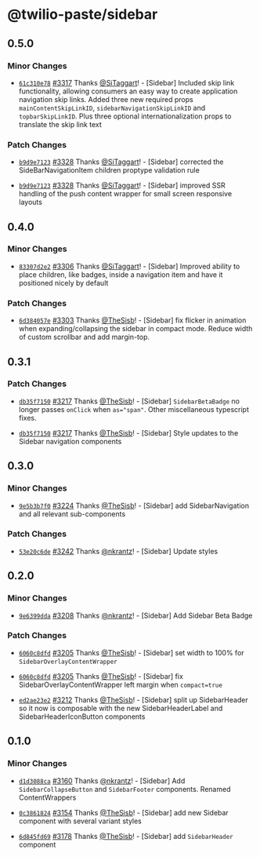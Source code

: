 # @twilio-paste/sidebar

## 0.5.0

### Minor Changes

- [`61c310e78`](https://github.com/twilio-labs/paste/commit/61c310e78636b3951b1d6825dbf8ee41782bad61) [#3317](https://github.com/twilio-labs/paste/pull/3317) Thanks [@SiTaggart](https://github.com/SiTaggart)! - [Sidebar] Included skip link functionality, allowing consumers an easy way to create application navigation skip links. Added three new required props `mainContentSkipLinkID`, `sidebarNavigationSkipLinkID` and `topbarSkipLinkID`. Plus three optional internationalization props to translate the skip link text

### Patch Changes

- [`b9d9e7123`](https://github.com/twilio-labs/paste/commit/b9d9e712374a3e0aef44bd7609bc1036b10802df) [#3328](https://github.com/twilio-labs/paste/pull/3328) Thanks [@SiTaggart](https://github.com/SiTaggart)! - [Sidebar] corrected the SideBarNavigationItem children proptype validation rule

* [`b9d9e7123`](https://github.com/twilio-labs/paste/commit/b9d9e712374a3e0aef44bd7609bc1036b10802df) [#3328](https://github.com/twilio-labs/paste/pull/3328) Thanks [@SiTaggart](https://github.com/SiTaggart)! - [Sidebar] improved SSR handling of the push content wrapper for small screen responsive layouts

## 0.4.0

### Minor Changes

- [`83307d2e2`](https://github.com/twilio-labs/paste/commit/83307d2e2ef6204b9e30d812257e19c7e3e09639) [#3306](https://github.com/twilio-labs/paste/pull/3306) Thanks [@SiTaggart](https://github.com/SiTaggart)! - [Sidebar] Improved ability to place children, like badges, inside a navigation item and have it positioned nicely by default

### Patch Changes

- [`6d384057e`](https://github.com/twilio-labs/paste/commit/6d384057ea74c790e8c91b5d4582a6386d1ffd3d) [#3303](https://github.com/twilio-labs/paste/pull/3303) Thanks [@TheSisb](https://github.com/TheSisb)! - [Sidebar] fix flicker in animation when expanding/collapsing the sidebar in compact mode. Reduce width of custom scrollbar and add margin-top.

## 0.3.1

### Patch Changes

- [`db35f7150`](https://github.com/twilio-labs/paste/commit/db35f71500623bf090741039ba8e49a7ed581c1a) [#3217](https://github.com/twilio-labs/paste/pull/3217) Thanks [@TheSisb](https://github.com/TheSisb)! - [Sidebar] `SidebarBetaBadge` no longer passes `onClick` when `as="span"`. Other miscellaneous typescript fixes.

* [`db35f7150`](https://github.com/twilio-labs/paste/commit/db35f71500623bf090741039ba8e49a7ed581c1a) [#3217](https://github.com/twilio-labs/paste/pull/3217) Thanks [@TheSisb](https://github.com/TheSisb)! - [Sidebar] Style updates to the Sidebar navigation components

## 0.3.0

### Minor Changes

- [`9e5b3b7f0`](https://github.com/twilio-labs/paste/commit/9e5b3b7f05b591af9349d17f646cf8e4f51c6981) [#3224](https://github.com/twilio-labs/paste/pull/3224) Thanks [@TheSisb](https://github.com/TheSisb)! - [Sidebar] add SidebarNavigation and all relevant sub-components

### Patch Changes

- [`53e20c6de`](https://github.com/twilio-labs/paste/commit/53e20c6de2941bb14f1ea456ad3ed6467bd77e92) [#3242](https://github.com/twilio-labs/paste/pull/3242) Thanks [@nkrantz](https://github.com/nkrantz)! - [Sidebar] Update styles

## 0.2.0

### Minor Changes

- [`9e6399dda`](https://github.com/twilio-labs/paste/commit/9e6399dda8ea592a57319685144deda714565c93) [#3208](https://github.com/twilio-labs/paste/pull/3208) Thanks [@nkrantz](https://github.com/nkrantz)! - [Sidebar] Add Sidebar Beta Badge

### Patch Changes

- [`6060c8dfd`](https://github.com/twilio-labs/paste/commit/6060c8dfd15f4fb338d92637eec503e87c509125) [#3205](https://github.com/twilio-labs/paste/pull/3205) Thanks [@TheSisb](https://github.com/TheSisb)! - [Sidebar] set width to 100% for `SidebarOverlayContentWrapper`

* [`6060c8dfd`](https://github.com/twilio-labs/paste/commit/6060c8dfd15f4fb338d92637eec503e87c509125) [#3205](https://github.com/twilio-labs/paste/pull/3205) Thanks [@TheSisb](https://github.com/TheSisb)! - [Sidebar] fix SidebarOverlayContentWrapper left margin when `compact=true`

- [`ed2ae23e2`](https://github.com/twilio-labs/paste/commit/ed2ae23e2aadb8a80cda313672c052a0c3225c82) [#3212](https://github.com/twilio-labs/paste/pull/3212) Thanks [@TheSisb](https://github.com/TheSisb)! - [Sidebar] split up SidebarHeader so it now is composable with the new SidebarHeaderLabel and SidebarHeaderIconButton components

## 0.1.0

### Minor Changes

- [`d1d3088ca`](https://github.com/twilio-labs/paste/commit/d1d3088ca0c300740f640f80ebfc532168b35263) [#3160](https://github.com/twilio-labs/paste/pull/3160) Thanks [@nkrantz](https://github.com/nkrantz)! - [Sidebar] Add `SidebarCollapseButton` and `SidebarFooter` components. Renamed ContentWrappers

* [`0c3861824`](https://github.com/twilio-labs/paste/commit/0c38618244d1494c7153b341cfd4e486afafc47d) [#3154](https://github.com/twilio-labs/paste/pull/3154) Thanks [@TheSisb](https://github.com/TheSisb)! - [Sidebar] add new Sidebar component with several variant styles

- [`6d845fd69`](https://github.com/twilio-labs/paste/commit/6d845fd69e62d900e74eac9b29833c0375294098) [#3178](https://github.com/twilio-labs/paste/pull/3178) Thanks [@TheSisb](https://github.com/TheSisb)! - [Sidebar] add `SidebarHeader` component
